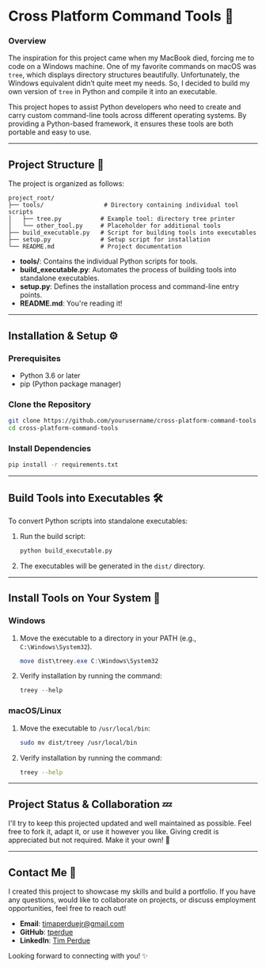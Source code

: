 # Cross Platform Command Tools 🚀

### Overview
The inspiration for this project came when my MacBook died, forcing me to code on a Windows machine. One of my favorite commands on macOS was `tree`, which displays directory structures beautifully. Unfortunately, the Windows equivalent didn’t quite meet my needs. So, I decided to build my own version of `tree` in Python and compile it into an executable.

This project hopes to assist Python developers who need to create and carry custom command-line tools across different operating systems. By providing a Python-based framework, it ensures these tools are both portable and easy to use.

---

## Project Structure 📁
The project is organized as follows:

```
project_root/
├── tools/                 # Directory containing individual tool scripts
│   ├── tree.py           # Example tool: directory tree printer
│   └── other_tool.py     # Placeholder for additional tools
├── build_executable.py   # Script for building tools into executables
├── setup.py              # Setup script for installation
└── README.md             # Project documentation
```
- **tools/**: Contains the individual Python scripts for tools.
- **build_executable.py**: Automates the process of building tools into standalone executables.
- **setup.py**: Defines the installation process and command-line entry points.
- **README.md**: You're reading it!

---

## Installation & Setup ⚙️

### Prerequisites
- Python 3.6 or later
- pip (Python package manager)

### Clone the Repository
```bash
git clone https://github.com/yourusername/cross-platform-command-tools.git
cd cross-platform-command-tools
```

### Install Dependencies
```bash
pip install -r requirements.txt
```

---

## Build Tools into Executables 🛠️
To convert Python scripts into standalone executables:

1. Run the build script:
   ```bash
   python build_executable.py
   ```
2. The executables will be generated in the `dist/` directory.

---

## Install Tools on Your System 📂

### Windows
1. Move the executable to a directory in your PATH (e.g., `C:\Windows\System32`).
   ```powershell
   move dist\treey.exe C:\Windows\System32
   ```
2. Verify installation by running the command:
   ```powershell
   treey --help
   ```

### macOS/Linux
1. Move the executable to `/usr/local/bin`:
   ```bash
   sudo mv dist/treey /usr/local/bin
   ```
2. Verify installation by running the command:
   ```bash
   treey --help
   ```

---

## Project Status & Collaboration 💤
I'll try to keep this projected updated and well maintained as possible. Feel free to fork it, adapt it, or use it however you like. Giving credit is appreciated but not required. Make it your own! 🌟

---

## Contact Me 📧
I created this project to showcase my skills and build a portfolio. If you have any questions, would like to collaborate on projects, or discuss employment opportunities, feel free to reach out!

- **Email**: timaperduejr@gmail.com
- **GitHub**: [tperdue](https://github.com/tperdue)
- **LinkedIn**: [Tim Perdue](https://www.linkedin.com/in/tperdue/)

Looking forward to connecting with you! ✨

